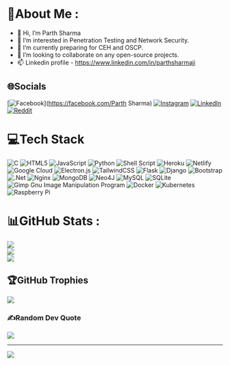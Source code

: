 # 💫About Me :
- 👋 Hi, I’m Parth Sharma
- 👀 I’m interested in Penetration Testing and Network Security.
- 🌱 I’m currently preparing for CEH and OSCP. 
- 💞️ I’m looking to collaborate on any open-source projects.
- 📫 Linkedin profile - https://www.linkedin.com/in/parthsharmaji 


## 🌐Socials
[![Facebook](https://img.shields.io/badge/Facebook-%231877F2.svg?logo=Facebook&logoColor=white)](https://facebook.com/Parth Sharma) [![Instagram](https://img.shields.io/badge/Instagram-%23E4405F.svg?logo=Instagram&logoColor=white)](https://instagram.com/parthsharmajii) [![LinkedIn](https://img.shields.io/badge/LinkedIn-%230077B5.svg?logo=linkedin&logoColor=white)](https://linkedin.com/in/parthsharmajii) [![Reddit](https://img.shields.io/badge/Reddit-%23FF4500.svg?logo=Reddit&logoColor=white)](https://reddit.com/user/frogfucker666) 

# 💻Tech Stack
![C](https://img.shields.io/badge/c-%2300599C.svg?style=plastic&logo=c&logoColor=white) ![HTML5](https://img.shields.io/badge/html5-%23E34F26.svg?style=plastic&logo=html5&logoColor=white) ![JavaScript](https://img.shields.io/badge/javascript-%23323330.svg?style=plastic&logo=javascript&logoColor=%23F7DF1E) ![Python](https://img.shields.io/badge/python-3670A0?style=plastic&logo=python&logoColor=ffdd54) ![Shell Script](https://img.shields.io/badge/shell_script-%23121011.svg?style=plastic&logo=gnu-bash&logoColor=white) ![Heroku](https://img.shields.io/badge/heroku-%23430098.svg?style=plastic&logo=heroku&logoColor=white) ![Netlify](https://img.shields.io/badge/netlify-%23000000.svg?style=plastic&logo=netlify&logoColor=#00C7B7) ![Google Cloud](https://img.shields.io/badge/Google%20Cloud-%234285F4.svg?style=plastic&logo=google-cloud&logoColor=white) ![Electron.js](https://img.shields.io/badge/Electron-191970?style=plastic&logo=Electron&logoColor=white) ![TailwindCSS](https://img.shields.io/badge/tailwindcss-%2338B2AC.svg?style=plastic&logo=tailwind-css&logoColor=white) ![Flask](https://img.shields.io/badge/flask-%23000.svg?style=plastic&logo=flask&logoColor=white) ![Django](https://img.shields.io/badge/django-%23092E20.svg?style=plastic&logo=django&logoColor=white) ![Bootstrap](https://img.shields.io/badge/bootstrap-%23563D7C.svg?style=plastic&logo=bootstrap&logoColor=white) ![.Net](https://img.shields.io/badge/.NET-5C2D91?style=plastic&logo=.net&logoColor=white) ![Nginx](https://img.shields.io/badge/nginx-%23009639.svg?style=plastic&logo=nginx&logoColor=white) ![MongoDB](https://img.shields.io/badge/MongoDB-%234ea94b.svg?style=plastic&logo=mongodb&logoColor=white) 	![Neo4J](https://img.shields.io/badge/Neo4j-008CC1?style=plastic&logo=neo4j&logoColor=white) ![MySQL](https://img.shields.io/badge/mysql-%2300f.svg?style=plastic&logo=mysql&logoColor=white) ![SQLite](https://img.shields.io/badge/sqlite-%2307405e.svg?style=plastic&logo=sqlite&logoColor=white) ![Gimp Gnu Image Manipulation Program](https://img.shields.io/badge/Gimp-657D8B?style=plastic&logo=gimp&logoColor=FFFFFF) ![Docker](https://img.shields.io/badge/docker-%230db7ed.svg?style=plastic&logo=docker&logoColor=white) ![Kubernetes](https://img.shields.io/badge/kubernetes-%23326ce5.svg?style=plastic&logo=kubernetes&logoColor=white) ![Raspberry Pi](https://img.shields.io/badge/-RaspberryPi-C51A4A?style=plastic&logo=Raspberry-Pi)

# 📊GitHub Stats :
![](https://github-readme-stats.vercel.app/api?username=hack-parthsharma&theme=nightowl&hide_border=true&include_all_commits=true&count_private=true)<br/>
![](https://github-readme-streak-stats.herokuapp.com/?user=hack-parthsharma&theme=nightowl&hide_border=true)<br/>
![](https://github-readme-stats.vercel.app/api/top-langs/?username=hack-parthsharma&theme=nightowl&hide_border=true&include_all_commits=true&count_private=true&layout=compact)

## 🏆GitHub Trophies
![](https://github-profile-trophy.vercel.app/?username=hack-parthsharma&theme=gitdimmed&no-frame=false&no-bg=false&margin-w=4)

### ✍️Random Dev Quote
![](https://quotes-github-readme.vercel.app/api?type=horizontal&theme=radical)

---
[![](https://visitcount.itsvg.in/api?id=hack-parthsharma&icon=2&color=0)](https://visitcount.itsvg.in)

